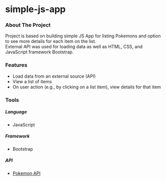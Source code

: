 # simple-js-app

### About The Project
Project is based on building simple JS App for listing Pokemons and option to see more details for each item on the list.<br>
External API was used for loading data as well as HTML, CSS, and JavaScript framework Bootstrap.

### Features
- Load data from an external source (API)
- View a list of items
- On user action (e.g., by clicking on a list item), view details for that item

### Tools
##### Language
- JavaScript
##### Framework
- Bootstrap
##### API
- <a href="https://pokeapi.co/api/v2/pokemon/?limit=150">Pokemon API</a>
